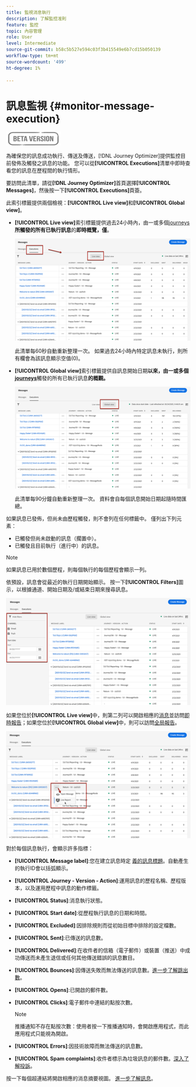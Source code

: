 ```yaml
---
title: 監視消息執行
description: 了解監控准則
feature: 監控
topic: 內容管理
role: User
level: Intermediate
source-git-commit: b58c5b527e594c03f3b415549e6b7cd15b050139
workflow-type: tm+mt
source-wordcount: '499'
ht-degree: 1%

---
```


# 訊息監視 {#monitor-message-execution}

![](assets/do-not-localize/badge.png)

為確保您的訊息成功執行、傳送及傳送，[!DNL Journey Optimizer]提供監控目前發佈及觸發之訊息的功能。 您可以從&#x200B;**[!UICONTROL Executions]**&#x200B;清單中即時查看您的訊息在歷程<!--and APIs-->間的執行情形。

要訪問此清單，請從&#x200B;**[!DNL Journey Optimizer]**&#x200B;首頁選擇&#x200B;**[!UICONTROL Messages]**，然後按一下&#x200B;**[!UICONTROL Executions]**&#x200B;頁簽。

此索引標籤提供兩個檢視：**[!UICONTROL Live view]**&#x200B;和&#x200B;**[!UICONTROL Global view]**。

* **[!UICONTROL Live view]**&#x200B;索引標籤提供過去24小時內，由一或多個[journeys](building-journeys/journey.md) **所觸發的所有已執行訊息**&#x200B;的&#x200B;**即時概覽，僅**。

   ![](assets/message-execution-tab-live.png)

   此清單每60秒自動重新整理一次。 如果過去24小時內特定訊息未執行，則所有欄會為該訊息顯示空值(0)。

* **[!UICONTROL Global view]**&#x200B;索引標籤提供自訊息開始日期&#x200B;**以來，由一或多個[journeys](building-journeys/journey.md)**&#x200B;觸發的所有已執行訊息&#x200B;**的概觀。**

   ![](assets/message-execution-tab-global.png)

   此清單每90分鐘自動重新整理一次。 資料會自每個訊息開始日期起隨時間匯總。

如果訊息已發佈，但尚未由歷程觸發，則不會列在任何標籤中。 僅列出下列元素：
* 已觸發但尚未啟動的訊息（擱置中）。
* 已觸發且目前執行（進行中）的訊息。

<!--For multichannel messages, one row per channel is displayed for each message. STILL VALID? looks like NOT-->

>[!NOTE]
>
>如果訊息已用於數個歷程，則每個執行的每個歷程會顯示一列。

<!--![](assets/message-execution-multichannel.png)-->

<!--If a message has been used in several journeys, the **[!UICONTROL Source]** column displays **[!UICONTROL Multiple]**.-->

依預設，訊息會從最近的執行日期開始顯示。 按一下&#x200B;**[!UICONTROL Filters]**&#x200B;圖示，以根據通道、開始日期及/或結束日期來搜尋訊息。

![](assets/message-execution-tab-filters.png)

如果您位於&#x200B;**[!UICONTROL Live view]**&#x200B;中，則<!--**[!UICONTROL Quick action]**-->第二列可以開啟相應的[消息](create-message.md)並訪問[即時報告](reports/live-report.md)；如果您位於&#x200B;**[!UICONTROL Global view]**&#x200B;中，則可以訪問[全局報告](reports/global-report.md)。

![](assets/message-execution-open-live-report.png)

對於每個訊息執行，會顯示許多指標：

* **[!UICONTROL Message label]**:您在建立訊息時定 [義的訊息標題](create-message.md)。自動產生的執行ID會以括弧顯示。

   <!--**[!UICONTROL Execution ID]**: Automatically generated identifier.
  **[!UICONTROL Source]**: Name of the journey leveraging that message.-->

* **[!UICONTROL Journey - Version - Action]**:運用訊息的歷程名稱、歷程版本，以及運用歷程中訊息的動作標籤。

* **[!UICONTROL Status]**:消息執行狀態。  <!--List all the possible statuses? For now only Live status? The user cannot stop or cancel the execution. TBC by Fred-->

* **[!UICONTROL Start date]**:從歷程執行訊息的日期和時間。

   <!--Targeted: Number of targeted profiles for each message execution. To come?-->

* **[!UICONTROL Excluded]**:因排除規則而從初始目標中排除的設定檔數。

* **[!UICONTROL Sent]**:已傳送的訊息數。

* **[!UICONTROL Delivered]**:在收件者的信箱（電子郵件）或裝置（推送）中成功傳送而未產生退信或任何其他傳送錯誤的訊息數目。

* **[!UICONTROL Bounces]**:因傳送失敗而無法傳送的訊息數。[進一步了解跳出數](suppression-list.md)。

* **[!UICONTROL Opens]**:已開啟的郵件數。

* **[!UICONTROL Clicks]**:電子郵件中連結的點按次數。

   >[!NOTE]
   >
   >推播通知不存在點按次數：使用者按一下推播通知時，會開啟應用程式，而此應用程式只能視為開啟。

* **[!UICONTROL Errors]**:因技術故障而無法傳送的訊息數。

* **[!UICONTROL Spam complaints]**:收件者標示為垃圾訊息的郵件數。[深入了解投訴](https://experienceleague.adobe.com/docs/deliverability-learn/deliverability-best-practice-guide/metrics-for-deliverability/complaints.html#metrics-for-deliverability)。

按一下每個超連結將開啟相應的消息摘要視圖。 [進一步了解訊息](create-message.md)。
